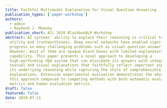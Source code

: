 ```yaml
---
title: Faithful Multimodal Explanation for Visual Question Answering
publication_types: ['paper-workshop']
authors:
  - admin
  - Raymond J. Mooney
publication_short: ACL 2019 BlackboxNLP Workshop
abstract: AI systems' ability to explain their reasoning is critical to their
  utility and trustworthiness. Deep neural networks have enabled significant
  progress on many challenging problems such as visual question answering (VQA).
  However, most of them are opaque black boxes with limited explanatory
  capability. This paper presents a novel approach to developing a
  high-performing VQA system that can elucidate its answers with integrated
  textual and visual explanations that faithfully reflect important aspects of
  its underlying reasoning while capturing the style of comprehensible human
  explanations. Extensive experimental evaluation demonstrates the advantages of
  this approach compared to competing methods with both automatic evaluation
  metrics and human evaluation metrics.
draft: false
featured: false
date: 2019-07-11
---
```

